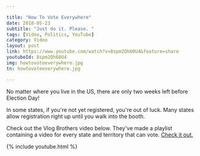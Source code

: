 ```yaml
---

title: "How To Vote Everywhere"
date: 2018-05-23
subtitle: "Just do it. Please. "
tags: [Video, Politics, YouTube]
category: Video
layout: post
link: https://www.youtube.com/watch?v=8spm2Qh60U4&feature=share
youtubeId: 8spm2Qh60U4
img: howtovoteeverywhere.jpg
tn: howtovoteeverywhere.jpg

---
```


No matter where you live in the US, there are only two weeks left before Election Day!

<!-- more -->
In some states, if you're not yet registered, you're out of luck. Many states allow registration right up until you walk into the booth.

Check out the Vlog Brothers video below. They've made a playlist containing a video for every state and territory that can vote. [Check it out.](https://www.youtube.com/channel/UC7SMwipBlDwBPEwxq8QD8sw)

{% include youtube.html %}
